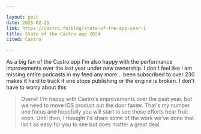 ```yaml
---

layout: post
date: 2025-02-21
link: https://castro.fm/blog/state-of-the-app-year-1
title: State of the Castro app 2024
cited: Castro

---
```


As a big fan of the Castro app I'm also happy with the performance improvements over the last year under new ownership. I don't feel like I am missing entire podcasts in my feed any more... been subscribed to over 230 makes it hard to track if one stops publishing or the engine is broken. I don't have to worry about this

> Overall I'm happy with Castro's improvements over the past year, but we need to move iOS product out the door faster. That's my number one focus and hopefully you will start to see those efforts bear fruit soon. Until then, I thought I'd share some of the work we've done that isn't as easy for you to see but does matter a great deal.